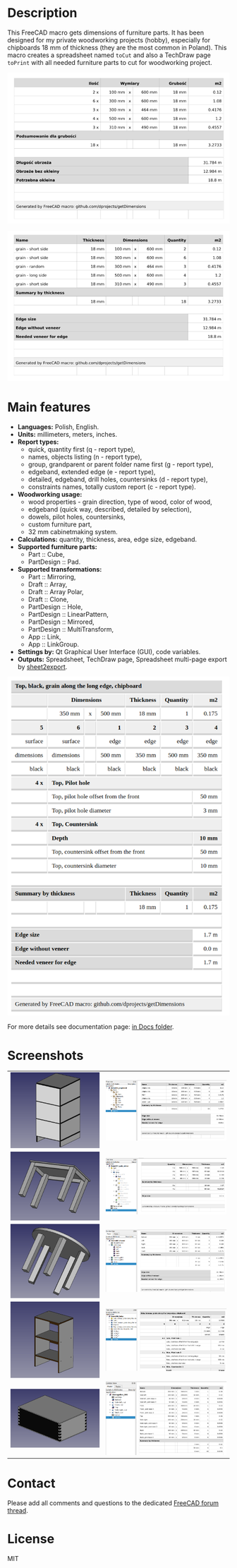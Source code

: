 # Description

This FreeCAD macro gets dimensions of furniture parts. It has been designed for my private woodworking projects (hobby), especially for chipboards 18 mm of thickness (they are the most common in Poland). This macro creates a spreadsheet named `toCut` and also a TechDraw page `toPrint` with all needed furniture parts to cut for woodworking project. 

![pl](https://raw.githubusercontent.com/dprojects/getDimensions/master/Screenshots/lang_pl.png)

![en](https://raw.githubusercontent.com/dprojects/getDimensions/master/Screenshots/lang_en.png)

# Main features

* **Languages:** Polish, English.
* **Units:** millimeters, meters, inches.
* **Report types:**
	* quick, quantity first (q - report type),
	* names, objects listing (n - report type),
	* group, grandparent or parent folder name first (g - report type),
	* edgeband, extended edge (e - report type),
	* detailed, edgeband, drill holes, countersinks (d - report type),
	* constraints names, totally custom report (c - report type).
* **Woodworking usage:**
	* wood properties - grain direction, type of wood, color of wood,
	* edgeband (quick way, described, detailed by selection),
	* dowels, pilot holes, countersinks,
	* custom furniture part,
	* 32 mm cabinetmaking system.
* **Calculations:** quantity, thickness, area, edge size, edgeband.
* **Supported furniture parts:**
    * Part :: Cube,
    * PartDesign :: Pad.
* **Supported transformations:**
    * Part :: Mirroring,
    * Draft :: Array,
    * Draft :: Array Polar,
    * Draft :: Clone,
	* PartDesign :: Hole,
    * PartDesign :: LinearPattern,
    * PartDesign :: Mirrored,
    * PartDesign :: MultiTransform,
    * App :: Link,
	* App :: LinkGroup.
* **Settings by:** Qt Graphical User Interface (GUI), code variables.
* **Outputs:** Spreadsheet, TechDraw page, Spreadsheet multi-page export by [sheet2export](https://github.com/dprojects/sheet2export).

![en2](https://raw.githubusercontent.com/dprojects/getDimensions/master/Screenshots/lang_en2.png)

For more details see documentation page: [in Docs folder](https://github.com/dprojects/getDimensions/tree/master/Docs).

# Screenshots

|   |   |
|---|---|
| [![c1r1](https://raw.githubusercontent.com/dprojects/getDimensions/master/Screenshots/matrix/c1r1.png)](https://raw.githubusercontent.com/dprojects/getDimensions/master/Screenshots/matrix/c1r1.png) | [![c2r1](https://raw.githubusercontent.com/dprojects/getDimensions/master/Screenshots/matrix/c2r1.png)](https://raw.githubusercontent.com/dprojects/getDimensions/master/Screenshots/matrix/c2r1.png) |
| [![c1r2](https://raw.githubusercontent.com/dprojects/getDimensions/master/Screenshots/matrix/c1r2.png)](https://raw.githubusercontent.com/dprojects/getDimensions/master/Screenshots/matrix/c1r2.png) | [![c2r2](https://raw.githubusercontent.com/dprojects/getDimensions/master/Screenshots/matrix/c2r2.png)](https://raw.githubusercontent.com/dprojects/getDimensions/master/Screenshots/matrix/c2r2.png) |
| [![c1r3](https://raw.githubusercontent.com/dprojects/getDimensions/master/Screenshots/matrix/c1r3.png)](https://raw.githubusercontent.com/dprojects/getDimensions/master/Screenshots/matrix/c1r3.png) | [![c2r3](https://raw.githubusercontent.com/dprojects/getDimensions/master/Screenshots/matrix/c2r3.png)](https://raw.githubusercontent.com/dprojects/getDimensions/master/Screenshots/matrix/c2r3.png) |
| [![c1r4](https://raw.githubusercontent.com/dprojects/getDimensions/master/Screenshots/matrix/c1r4.png)](https://raw.githubusercontent.com/dprojects/getDimensions/master/Screenshots/matrix/c1r4.png) | [![c2r4](https://raw.githubusercontent.com/dprojects/getDimensions/master/Screenshots/matrix/c2r4.png)](https://raw.githubusercontent.com/dprojects/getDimensions/master/Screenshots/matrix/c2r4.png) |
| [![c1r5](https://raw.githubusercontent.com/dprojects/getDimensions/master/Screenshots/matrix/c1r5.png)](https://raw.githubusercontent.com/dprojects/getDimensions/master/Screenshots/matrix/c1r5.png) | [![c2r5](https://raw.githubusercontent.com/dprojects/getDimensions/master/Screenshots/matrix/c2r5.png)](https://raw.githubusercontent.com/dprojects/getDimensions/master/Screenshots/matrix/c2r5.png) |

# Contact

Please add all comments and questions to the dedicated
[FreeCAD forum thread](https://forum.freecadweb.org/viewtopic.php?f=22&t=21127).

# License

MIT
